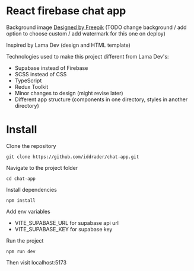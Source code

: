 # React firebase chat app

Background image <a href="http://www.freepik.com">Designed by Freepik</a> (TODO change background / add option to choose custom / add watermark for this one on deploy)

Inspired by Lama Dev (design and HTML template)

Technologies used to make this project different from Lama Dev's:

-   Supabase instead of Firebase
-   SCSS instead of CSS
-   TypeScript
-   Redux Toolkit
-   Minor changes to design (might revise later)
-   Different app structure (components in one directory, styles in another directory)

# Install

Clone the repository

`git clone https://github.com/iddrader/chat-app.git`

Navigate to the project folder

`cd chat-app`

Install dependencies

`npm install`

Add env variables
-   VITE_SUPABASE_URL for supabase api url
-   VITE_SUPABASE_KEY for supabase key

Run the project

`npm run dev`

Then visit localhost:5173
